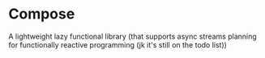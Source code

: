 # Compose
A lightweight lazy functional library (that supports async streams planning for functionally reactive programming (jk it's still on the todo list))
